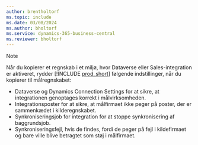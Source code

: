 ```yaml
---
author: brentholtorf
ms.topic: include
ms.date: 03/08/2024
ms.author: bholtorf
ms.service: dynamics-365-business-central
ms.reviewer: bholtorf
---
```


> [!NOTE]
> Når du kopierer et regnskab i et miljø, hvor Dataverse eller Sales-integration er aktiveret, rydder [!INCLUDE [prod_short](prod_short.md)] følgende indstillinger, når du kopierer til målregnskabet:
>
> * Dataverse og Dynamics Connection Settings for at sikre, at integrationen genoptages korrekt i målvirksomheden.
> * Integrationsposter for at sikre, at målfirmaet ikke peger på poster, der er sammenkædet i kilderegnskabet.
> * Synkroniseringsjob for integration for at stoppe synkronisering af baggrundsjob.
> * Synkroniseringsfejl, hvis de findes, fordi de peger på fejl i kildefirmaet og bare ville blive betragtet som støj i målfirmaet.